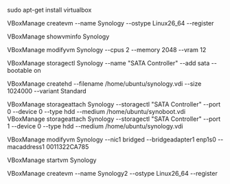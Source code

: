 sudo apt-get install virtualbox

VBoxManage createvm --name Synology --ostype Linux26_64 --register

VBoxManage showvminfo Synology

VBoxManage modifyvm Synology --cpus 2 --memory 2048 --vram 12

VBoxManage storagectl Synology --name "SATA Controller" --add sata --bootable on

VBoxManage createhd --filename /home/ubuntu/synology.vdi --size 1024000 --variant Standard

VBoxManage storageattach Synology --storagectl "SATA Controller" --port 0 --device 0 --type hdd --medium /home/ubuntu/synoboot.vdi
VBoxManage storageattach Synology --storagectl "SATA Controller" --port 1 --device 0 --type hdd --medium /home/ubuntu/synology.vdi

VBoxManage modifyvm Synology --nic1 bridged --bridgeadapter1 enp1s0 --macaddress1 0011322CA785

VBoxManage startvm Synology



VBoxManage createvm --name Synology2 --ostype Linux26_64 --register